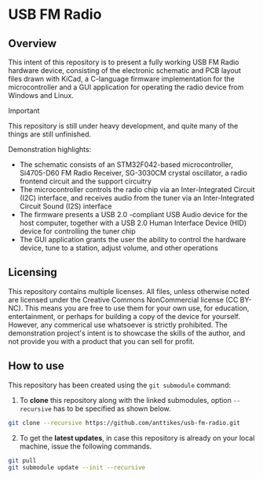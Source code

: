 # USB FM Radio

## Overview

This intent of this repository is to present a fully working USB FM Radio hardware device, consisting of the electronic schematic and PCB layout files drawn with KiCad, a C-language firmware implementation for the microcontroller and a GUI application for operating the radio device from Windows and Linux.

> [!IMPORTANT]
> This repository is still under heavy development, and quite many of the things are still unfinished.

Demonstration highlights:
 - The schematic consists of an STM32F042-based microcontroller, Si4705-D60 FM Radio Receiver, SG-3030CM crystal oscillator, a radio frontend circuit and the support circuitry
 - The microcontroller controls the radio chip via an Inter-Integrated Circuit (I2C) interface, and receives audio from the tuner via an Inter-Integrated Circuit Sound (I2S) interface
 - The firmware presents a USB 2.0 -compliant USB Audio device for the host computer, together with a USB 2.0 Human Interface Device (HID) device for controlling the tuner chip
 - The GUI application grants the user the ability to control the hardware device, tune to a station, adjust volume, and other operations

## Licensing

This repository contains multiple licenses. All files, unless otherwise noted are licensed under the Creative Commons NonCommercial license (CC BY-NC). This means you are free to use them for your own use, for education, entertainment, or perhaps for building a copy of the device for yourself. However, any commerical use whatsoever is strictly prohibited. The demonstration project's intent is to showcase the skills of the author, and not provide you with a product that you can sell for profit.

## How to use

This repository has been created using the `git submodule` command:
1. To **clone** this repository along with the linked submodules, option `--recursive` has to be specified as shown below.

```bash
git clone --recursive https://github.com/anttikes/usb-fm-radio.git
```

2. To get the **latest updates**, in case this repository is already on your local machine, issue the following commands.

```bash
git pull
git submodule update --init --recursive
```
